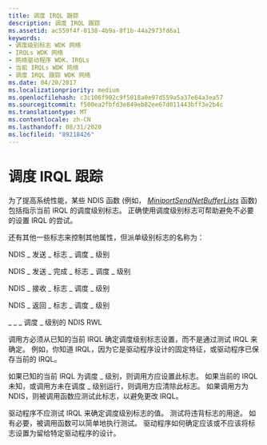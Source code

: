 ```yaml
---
title: 调度 IRQL 跟踪
description: 调度 IRQL 跟踪
ms.assetid: ac559f4f-0138-4b9a-8f1b-44a2973fd6a1
keywords:
- 调度级别标志 WDK 网络
- IRQLs WDK 网络
- 网络驱动程序 WDK，IRQLs
- 当前 IRQLs WDK 网络
- 调度 IRQL 跟踪 WDK 网络
ms.date: 04/20/2017
ms.localizationpriority: medium
ms.openlocfilehash: c3c106f902c9f5018a0e97d559a5a37e64a3ea57
ms.sourcegitcommit: f500ea2fbfd3e849eb82ee67d011443bff3e2b4c
ms.translationtype: MT
ms.contentlocale: zh-CN
ms.lasthandoff: 08/31/2020
ms.locfileid: "89218426"
---
```

# <a name="dispatch-irql-tracking"></a>调度 IRQL 跟踪





为了提高系统性能，某些 NDIS 函数 (例如， [*MiniportSendNetBufferLists*](/windows-hardware/drivers/ddi/ndis/nc-ndis-miniport_send_net_buffer_lists) 函数) 包括指示当前 IRQL 的调度级别标志。 正确使用调度级别标志可帮助避免不必要的设置 IRQL 的尝试。

还有其他一些标志来控制其他属性，但派单级别标志的名称为：

NDIS \_ 发送 \_ 标志 \_ 调度 \_ 级别

NDIS \_ 发送 \_ 完成 \_ 标志 \_ 调度 \_ 级别

NDIS \_ 接收 \_ 标志 \_ 调度 \_ 级别

NDIS \_ 返回 \_ 标志 \_ 调度 \_ 级别

\_ \_ \_ 调度 \_ 级别的 NDIS RWL

调用方必须从已知的当前 IRQL 确定调度级别标志设置，而不是通过测试 IRQL 来确定。 例如，你知道 IRQL，因为它是驱动程序设计的固定特征，或驱动程序已保存当前的 IRQL。

如果已知的当前 IRQL 为调度 \_ 级别，则调用方应设置此标志。 如果当前的 IRQL 未知，或调用方未在调度 \_ 级别运行，则调用方应清除此标志。 如果调用方为 NDIS，则被调用函数应测试此标志，以避免更改 IRQL。

驱动程序不应测试 IRQL 来确定调度级别标志的值。 测试将违背标志的用途。 如有必要，被调用函数可以简单地执行测试。 驱动程序如何确定应该或不应该将标志设置为留给特定驱动程序的设计。

 

